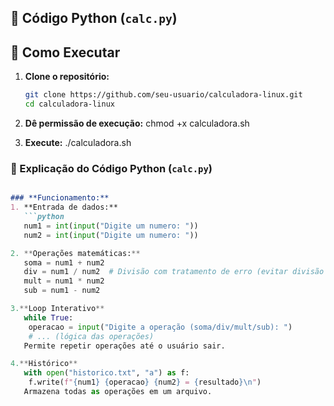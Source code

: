 ## 🤖 Código Python (`calc.py`)

## 🚀 Como Executar

1. **Clone o repositório:**
   ```bash
   git clone https://github.com/seu-usuario/calculadora-linux.git
   cd calculadora-linux

2. **Dê permissão de execução:**
chmod +x calculadora.sh

3. **Execute:**
 ./calculadora.sh

### **📌 Explicação do Código Python (`calc.py`)**  
```markdown

### **Funcionamento:**
1. **Entrada de dados:**  
   ```python
   num1 = int(input("Digite um numero: "))
   num2 = int(input("Digite um numero: "))

2. **Operações matemáticas:**
   soma = num1 + num2
   div = num1 / num2  # Divisão com tratamento de erro (evitar divisão por zero)
   mult = num1 * num2
   sub = num1 - num2

3.**Loop Interativo**
   while True:
    operacao = input("Digite a operação (soma/div/mult/sub): ")
    # ... (lógica das operações)
   Permite repetir operações até o usuário sair.

4.**Histórico**
   with open("historico.txt", "a") as f:
    f.write(f"{num1} {operacao} {num2} = {resultado}\n")
   Armazena todas as operações em um arquivo.




